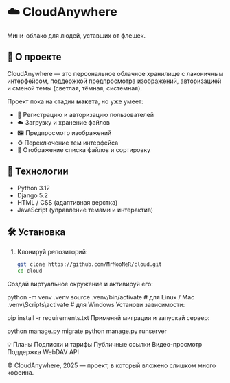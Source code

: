 # ☁️ CloudAnywhere

Мини-облако для людей, уставших от флешек.

## 🚀 О проекте

CloudAnywhere — это персональное облачное хранилище с лаконичным интерфейсом, поддержкой предпросмотра изображений, авторизацией и сменой темы (светлая, тёмная, системная).

Проект пока на стадии **макета**, но уже умеет:
- 🔐 Регистрацию и авторизацию пользователей  
- ☁️ Загрузку и хранение файлов  
- 🖼️ Предпросмотр изображений  
- ⚙️ Переключение тем интерфейса  
- 📂 Отображение списка файлов и сортировку  

## 🧩 Технологии

- Python 3.12  
- Django 5.2  
- HTML / CSS (адаптивная верстка)  
- JavaScript (управление темами и интерактив)  

## 🛠 Установка

1. Клонируй репозиторий:
   ```bash
   git clone https://github.com/MrMooNeR/cloud.git
   cd cloud
Создай виртуальное окружение и активируй его:


python -m venv .venv
source .venv/bin/activate   # для Linux / Mac
.venv\Scripts\activate      # для Windows
Установи зависимости:


pip install -r requirements.txt
Применяй миграции и запускай сервер:


python manage.py migrate
python manage.py runserver


💡 Планы
Подписки и тарифы
Публичные ссылки
Видео-просмотр
Поддержка WebDAV
API


© CloudAnywhere, 2025 — проект, в который вложено слишком много кофеина.
